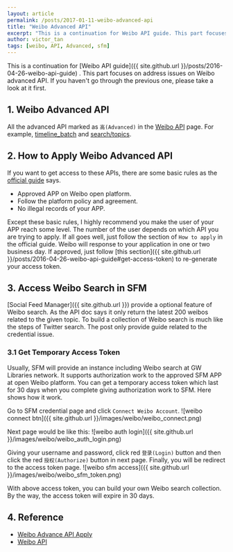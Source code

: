 ```yaml
---
layout: article
permalink: /posts/2017-01-11-weibo-advanced-api
title: "Weibo Advanced API"
excerpt: "This is a continuation for Weibo API guide. This part focuses on address issues on Weibo advanced API."
author: victor_tan
tags: [weibo, API, Advanced, sfm]
---
```

	
This is a continuation for [Weibo API guide]({{ site.github.url }}/posts/2016-04-26-weibo-api-guide) . This part focuses on address issues on Weibo advanced API. 
If you haven't go through the previous one, please take a look at it first.


## 1. Weibo Advanced API
All the advanced API marked as `高(Advanced)` in the  [Weibo API](http://open.weibo.com/wiki/%E5%BE%AE%E5%8D%9AAPI) page. 
For example, [timeline_batch](http://open.weibo.com/wiki/2/statuses/timeline_batch) and [search/topics](http://open.weibo.com/wiki/2/search/topics).

## 2. How to Apply Weibo Advanced API

If you want to get access to these APIs, there are some basic rules as the [official guide](http://open.weibo.com/wiki/%E9%AB%98%E7%BA%A7%E6%8E%A5%E5%8F%A3%E7%94%B3%E8%AF%B7) says.

* Approved APP on Weibo open platform.
* Follow the platform policy and agreement.
* No illegal records of your APP.

Except these basic rules, I highly recommend you make the user of your APP reach some level. The number of the user depends on which API you are trying to apply.
If all goes well, just follow the section of `How to apply` in the official guide. Weibo will response to your application in one or two business day.
If approved, just follow [this section]({{ site.github.url }}/posts/2016-04-26-weibo-api-guide#get-access-token) to re-generate your access token.

## 3. Access Weibo Search in SFM
[Social Feed Manager]({{ site.github.url }}) provide a optional feature of Weibo search. As the API doc says it only return the latest 200 weibos related to the given topic.
To build a collection of Weibo search is much like the steps of Twitter search. The post only provide guide related to the credential issue.

### 3.1 Get Temporary Access Token
Usually, SFM will provide an instance including Weibo search at GW Libraries network. It supports authorization work to the approved SFM APP at open Weibo platform. 
You can get a temporary access token which last for 30 days when you complete giving authorization work to SFM. Here shows how it work.

Go to SFM credential page and click `Connect Weibo Account`.
![weibo connect btn]({{ site.github.url }}/images/weibo/weibo_connect.png)

Next page would be like this:
![weibo auth login]({{ site.github.url }}/images/weibo/weibo_auth_login.png)

Giving your username and password, click red `登录(Login)` button and then click the red `授权(Authorize)` button in next page.
Finally, you will be redirect to the access token page.
![weibo sfm access]({{ site.github.url }}/images/weibo/weibo_sfm_token.png)

With above access token, you can build your own Weibo search collection. By the way, the access token will expire in 30 days.

## 4. Reference

* [Weibo Advance API Apply](http://open.weibo.com/wiki/%E9%AB%98%E7%BA%A7%E6%8E%A5%E5%8F%A3%E7%94%B3%E8%AF%B7)
* [Weibo API](http://open.weibo.com/wiki/%E5%BE%AE%E5%8D%9AAPI)
